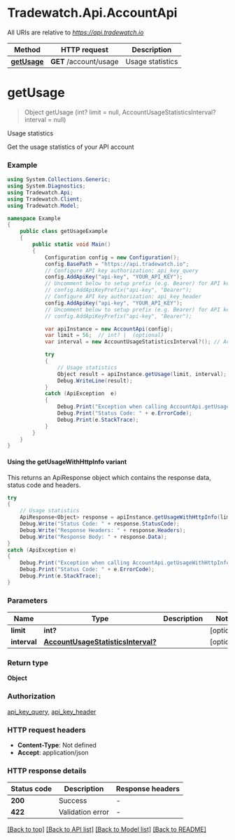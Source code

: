 # Tradewatch.Api.AccountApi

All URIs are relative to *https://api.tradewatch.io*

| Method | HTTP request | Description |
|--------|--------------|-------------|
| [**getUsage**](AccountApi.md#getusage) | **GET** /account/usage | Usage statistics |

<a id="getusage"></a>
# **getUsage**
> Object getUsage (int? limit = null, AccountUsageStatisticsInterval? interval = null)

Usage statistics

Get the usage statistics of your API account

### Example
```csharp
using System.Collections.Generic;
using System.Diagnostics;
using Tradewatch.Api;
using Tradewatch.Client;
using Tradewatch.Model;

namespace Example
{
    public class getUsageExample
    {
        public static void Main()
        {
            Configuration config = new Configuration();
            config.BasePath = "https://api.tradewatch.io";
            // Configure API key authorization: api_key_query
            config.AddApiKey("api-key", "YOUR_API_KEY");
            // Uncomment below to setup prefix (e.g. Bearer) for API key, if needed
            // config.AddApiKeyPrefix("api-key", "Bearer");
            // Configure API key authorization: api_key_header
            config.AddApiKey("api-key", "YOUR_API_KEY");
            // Uncomment below to setup prefix (e.g. Bearer) for API key, if needed
            // config.AddApiKeyPrefix("api-key", "Bearer");

            var apiInstance = new AccountApi(config);
            var limit = 56;  // int? |  (optional) 
            var interval = new AccountUsageStatisticsInterval?(); // AccountUsageStatisticsInterval? |  (optional) 

            try
            {
                // Usage statistics
                Object result = apiInstance.getUsage(limit, interval);
                Debug.WriteLine(result);
            }
            catch (ApiException  e)
            {
                Debug.Print("Exception when calling AccountApi.getUsage: " + e.Message);
                Debug.Print("Status Code: " + e.ErrorCode);
                Debug.Print(e.StackTrace);
            }
        }
    }
}
```

#### Using the getUsageWithHttpInfo variant
This returns an ApiResponse object which contains the response data, status code and headers.

```csharp
try
{
    // Usage statistics
    ApiResponse<Object> response = apiInstance.getUsageWithHttpInfo(limit, interval);
    Debug.Write("Status Code: " + response.StatusCode);
    Debug.Write("Response Headers: " + response.Headers);
    Debug.Write("Response Body: " + response.Data);
}
catch (ApiException e)
{
    Debug.Print("Exception when calling AccountApi.getUsageWithHttpInfo: " + e.Message);
    Debug.Print("Status Code: " + e.ErrorCode);
    Debug.Print(e.StackTrace);
}
```

### Parameters

| Name | Type | Description | Notes |
|------|------|-------------|-------|
| **limit** | **int?** |  | [optional]  |
| **interval** | [**AccountUsageStatisticsInterval?**](AccountUsageStatisticsInterval?.md) |  | [optional]  |

### Return type

**Object**

### Authorization

[api_key_query](../README.md#api_key_query), [api_key_header](../README.md#api_key_header)

### HTTP request headers

 - **Content-Type**: Not defined
 - **Accept**: application/json


### HTTP response details
| Status code | Description | Response headers |
|-------------|-------------|------------------|
| **200** | Success |  -  |
| **422** | Validation error |  -  |

[[Back to top]](#) [[Back to API list]](../README.md#documentation-for-api-endpoints) [[Back to Model list]](../README.md#documentation-for-models) [[Back to README]](../README.md)

